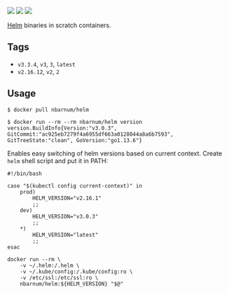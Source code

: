 [![](https://images.microbadger.com/badges/version/nbarnum/helm.svg)](https://microbadger.com/images/nbarnum/helm "microbadger.com") [![](https://images.microbadger.com/badges/image/nbarnum/helm.svg)](https://microbadger.com/images/nbarnum/helm "microbadger.com") [![](https://images.microbadger.com/badges/commit/nbarnum/helm.svg)](https://microbadger.com/images/nbarnum/helm "microbadger.com")

[Helm](https://helm.sh/) binaries in scratch containers.

## Tags

* `v3.3.4`, `v3`, `3`, `latest`
* `v2.16.12`, `v2`, `2`

## Usage

```
$ docker pull nbarnum/helm
```

```
$ docker run --rm --rm nbarnum/helm version
version.BuildInfo{Version:"v3.0.3", GitCommit:"ac925eb7279f4a6955df663a0128044a8a6b7593", GitTreeState:"clean", GoVersion:"go1.13.6"}
```

Enables easy switching of helm versions based on current context. Create `helm` shell script and put it in PATH:

```
#!/bin/bash

case "$(kubectl config current-context)" in
    prod)
        HELM_VERSION="v2.16.1"
        ;;
    dev)
        HELM_VERSION="v3.0.3"
        ;;
    *)
        HELM_VERSION="latest"
        ;;
esac

docker run --rm \
    -v ~/.helm:/.helm \
    -v ~/.kube/config:/.kube/config:ro \
    -v /etc/ssl:/etc/ssl:ro \
    nbarnum/helm:${HELM_VERSION} "$@"
```
